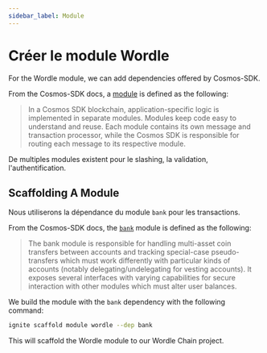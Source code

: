 ```yaml
---
sidebar_label: Module
---
```


# Créer le module Wordle

For the Wordle module, we can add dependencies offered by Cosmos-SDK.

From the Cosmos-SDK docs, a [module](https://docs.ignite.com/guide/nameservice#cosmos-sdk-modules) is defined as the following:

> In a Cosmos SDK blockchain, application-specific logic is implemented in separate modules. Modules keep code easy to understand and reuse. Each module contains its own message and transaction processor, while the Cosmos SDK is responsible for routing each message to its respective module.

De multiples modules existent pour le slashing, la validation, l'authentification.

## Scaffolding A Module

Nous utiliserons la dépendance du module `bank` pour les transactions.

From the Cosmos-SDK docs, the [`bank`](https://docs.cosmos.network/master/modules/bank/) module is defined as the following:

> The bank module is responsible for handling multi-asset coin transfers between accounts and tracking special-case pseudo-transfers which must work differently with particular kinds of accounts (notably delegating/undelegating for vesting accounts). It exposes several interfaces with varying capabilities for secure interaction with other modules which must alter user balances.

We build the module with the `bank` dependency with the following command:

```sh
ignite scaffold module wordle --dep bank
```

This will scaffold the Wordle module to our Wordle Chain project.
